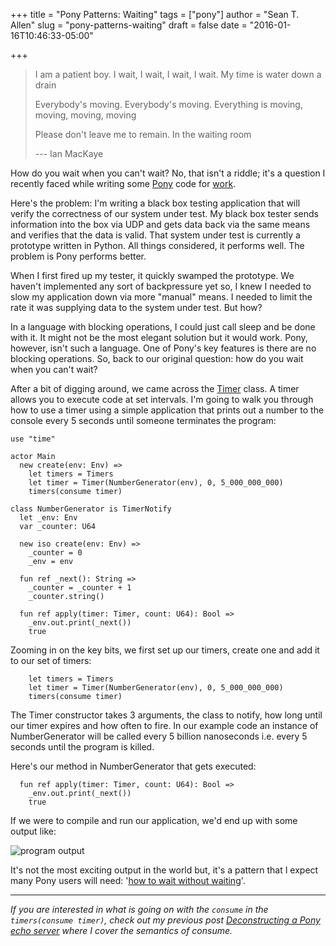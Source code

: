 +++
title = "Pony Patterns: Waiting"
tags = ["pony"]
author = "Sean T. Allen"
slug = "pony-patterns-waiting"
draft = false
date = "2016-01-16T10:46:33-05:00"

+++

> I am a patient boy. I wait, I wait, I wait, I wait. My time is water down a drain
> 
> Everybody's moving. Everybody's moving.
> Everything is moving, moving, moving, moving
> 
> Please don't leave me to remain.
> In the waiting room
>
> --- Ian MacKaye

How do you wait when you can't wait? No, that isn't a riddle; it's a question I recently faced while writing some [Pony](http://www.ponylang.org) code for [work](http://www.sendence.com). 

Here's the problem: I'm writing a black box testing application that will verify the correctness of our system under test. My black box tester sends information into the box via UDP and gets data back via the same means and verifies that the data is valid. That system under test is currently a prototype written in Python. All things considered, it performs well. The problem is Pony performs better. 

When I first fired up my tester, it quickly swamped the prototype. We haven't implemented any sort of backpressure yet so, I knew I needed to slow my application down via more "manual" means. I needed to limit the rate it was supplying data to the system under test. But how? 

In a language with blocking operations, I could just call sleep and be done with it. It might not be the most elegant solution but it would work. Pony, however, isn't such a language. One of Pony's key features is there are no blocking operations. So, back to our original question: how do you wait when you can't wait? 

After a bit of digging around, we came across the [Timer](https://github.com/CausalityLtd/ponyc/blob/master/packages/time/timer.pony) class. A timer allows you to execute code at set intervals. I'm going to walk you through how to use a timer using a simple application that prints out a number to the console every 5 seconds until someone terminates the program:

```
use "time"

actor Main
  new create(env: Env) =>
    let timers = Timers
    let timer = Timer(NumberGenerator(env), 0, 5_000_000_000)
    timers(consume timer)

class NumberGenerator is TimerNotify
  let _env: Env
  var _counter: U64

  new iso create(env: Env) =>
    _counter = 0
    _env = env

  fun ref _next(): String =>
    _counter = _counter + 1
    _counter.string()

  fun ref apply(timer: Timer, count: U64): Bool =>
    _env.out.print(_next())
    true
```

Zooming in on the key bits, we first set up our timers, create one and add it to our set of timers:

```
    let timers = Timers
    let timer = Timer(NumberGenerator(env), 0, 5_000_000_000)
    timers(consume timer)
```

The Timer constructor takes 3 arguments, the class to notify, how long until our timer expires and how often to fire. In our example code an instance of NumberGenerator will be called every 5 billion nanoseconds i.e. every 5 seconds until the program is killed.

Here's our method in NumberGenerator that gets executed:

```
  fun ref apply(timer: Timer, count: U64): Bool =>
    _env.out.print(_next())
    true
```

If we were to compile and run our application, we'd end up with some output like:

![program output](/img/post/pony-patterns-waiting/Screenshot-2016-01-18-16-51-54.png)

It's not the most exciting output in the world but, it's a pattern that I expect many Pony users will need: '[how to wait without waiting](https://www.youtube.com/watch?v=cMOAXm94VWo)'.

---

_If you are interested in what is going on with the `consume` in the `timers(consume timer)`, check out my previous post [Deconstructing a Pony echo server](http://www.monkeysnatchbanana.com/2015/12/13/deconstructing-a-pony-echo-server/) where I cover the semantics of consume._



